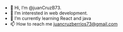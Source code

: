 - 👋 Hi, I’m @juanCruzB73.
- 👀 I’m interested in web development.
- 🌱 I’m currently learning React and java
- 📫 How to reach me juancruzberrios73@gmail.com

<!---
juanCruzB73/juanCruzB73 is a ✨ special ✨ repository because its `README.md` (this file) appears on your GitHub profile.
You can click the Preview link to take a look at your changes.
--->
